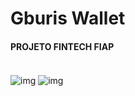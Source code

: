 # Gburis Wallet

#### PROJETO FINTECH FIAP

<div style="display: inline_block"><br>
  <img align="center" alt="img" src="https://img.shields.io/badge/Bootstrap-563d7c?style=for-the-badge&logo=bootstrap&logoColor=white">
  <img align="center" alt="img" src="https://img.shields.io/badge/Chart.js-ff6384?style=for-the-badge&logo=chartdotjs&logoColor=white" />
</div>